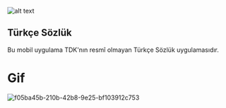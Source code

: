 ![alt text](./screen-shot.jpg)

## Türkçe Sözlük

Bu mobil uygulama TDK'nın resmî olmayan Türkçe Sözlük uygulamasıdır.

# Gif

![f05ba45b-210b-42b8-9e25-bf103912c753](https://github.com/user-attachments/assets/9edf72bb-9ac0-4ddf-b1fc-a03d2212eb7d)
